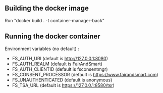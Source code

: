 ## Building the docker image

Run "docker build . -t container-manager-back"

## Running the docker container

Environment variables (no default) :
* FS_AUTH_URI (default is http://127.0.0.1:8080)
* FS_AUTH_REALM (default is FairAndSmart)
* FS_AUTH_CLIENTID (default is fsconsentmgr)
* FS_CONSENT_PROCESSOR (default is https://www.fairandsmart.com)
* FS_UNAUTHENTICATED (default is anonymous)
* FS_TSA_URL (default is https://127.0.0.1:8580/tsr)

